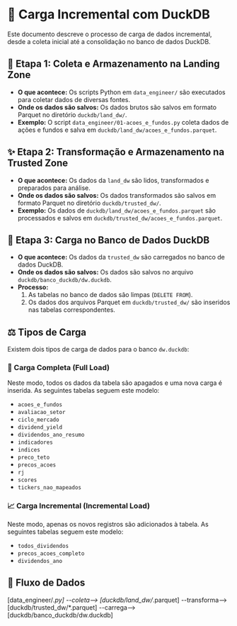 # 🦆 Carga Incremental com DuckDB

Este documento descreve o processo de carga de dados incremental, desde a coleta inicial até a consolidação no banco de dados DuckDB.

## 📂 Etapa 1: Coleta e Armazenamento na Landing Zone

- **O que acontece:** Os scripts Python em `data_engineer/` são executados para coletar dados de diversas fontes.
- **Onde os dados são salvos:** Os dados brutos são salvos em formato Parquet no diretório `duckdb/land_dw/`.
- **Exemplo:** O script `data_engineer/01-acoes_e_fundos.py` coleta dados de ações e fundos e salva em `duckdb/land_dw/acoes_e_fundos.parquet`.

## ✨ Etapa 2: Transformação e Armazenamento na Trusted Zone

- **O que acontece:** Os dados da `land_dw` são lidos, transformados e preparados para análise.
- **Onde os dados são salvos:** Os dados transformados são salvos em formato Parquet no diretório `duckdb/trusted_dw/`.
- **Exemplo:** Os dados de `duckdb/land_dw/acoes_e_fundos.parquet` são processados e salvos em `duckdb/trusted_dw/acoes_e_fundos.parquet`.

## 🏦 Etapa 3: Carga no Banco de Dados DuckDB

- **O que acontece:** Os dados da `trusted_dw` são carregados no banco de dados DuckDB.
- **Onde os dados são salvos:** Os dados são salvos no arquivo `duckdb/banco_duckdb/dw.duckdb`.
- **Processo:**
    1. As tabelas no banco de dados são limpas (`DELETE FROM`).
    2. Os dados dos arquivos Parquet em `duckdb/trusted_dw/` são inseridos nas tabelas correspondentes.

## ⚖️ Tipos de Carga

Existem dois tipos de carga de dados para o banco `dw.duckdb`:

### 🚚 Carga Completa (Full Load)

Neste modo, todos os dados da tabela são apagados e uma nova carga é inserida. As seguintes tabelas seguem este modelo:

- `acoes_e_fundos`
- `avaliacao_setor`
- `ciclo_mercado`
- `dividend_yield`
- `dividendos_ano_resumo`
- `indicadores`
- `indices`
- `preco_teto`
- `precos_acoes`
- `rj`
- `scores`
- `tickers_nao_mapeados`

### 📈 Carga Incremental (Incremental Load)

Neste modo, apenas os novos registros são adicionados à tabela. As seguintes tabelas seguem este modelo:

- `todos_dividendos`
- `precos_acoes_completo`
- `dividendos_ano`

## 🔄 Fluxo de Dados

[data_engineer/*.py] --coleta--> [duckdb/land_dw/*.parquet] --transforma--> [duckdb/trusted_dw/*.parquet] --carrega--> [duckdb/banco_duckdb/dw.duckdb]
